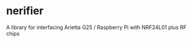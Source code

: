 nerifier
=================

A library for interfacing Arietta G25 / Raspberry Pi with NRF24L01 plus RF chips
